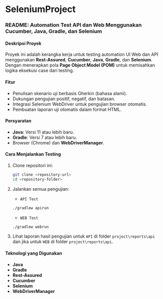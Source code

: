 # SeleniumProject

### README: Automation Test API dan Web Menggunakan Cucumber, Java, Gradle, dan Selenium

#### **Deskripsi Proyek**
Proyek ini adalah kerangka kerja untuk testing automation UI Web dan API menggunakan **Rest-Assured**, **Cucumber**, **Java**, **Gradle**, dan **Selenium**. 
Dengan menerapkan pola **Page Object Model (POM)** untuk memisahkan logika eksekusi case dari testing. 

#### **Fitur**
- Penulisan skenario uji berbasis Gherkin (bahasa alami).
- Dukungan pengujian positif, negatif, dan batasan.
- Integrasi Selenium WebDriver untuk pengujian browser otomatis.
- Pembuatan laporan uji otomatis dalam format HTML.

#### **Persyaratan**
- **Java**: Versi 11 atau lebih baru.
- **Gradle**: Versi 7 atau lebih baru.
- Browser (Chrome) dan **WebDriverManager**.

#### **Cara Menjalankan Testing**
1. Clone repositori ini:
   ```bash
   git clone <repository-url>
   cd <repository-folder>
   ```
2. Jalankan semua pengujian:
   - `API Test`
   ```bash
   ./gradlew apirun
   ```
   
   - `WEB Test`
   ```bash
   ./gradlew webrun
   ```
3. Lihat laporan hasil pengujian untuk `API` 
di folder `project\reports\api` 
dan jika untuk `WEB` di folder `project\reports\api`.

#### **Teknologi yang Digunakan**
- **Java**
- **Gradle**
- **Rest-Assured**
- **Cucumber**
- **Selenium**
- **WebDriverManager**
